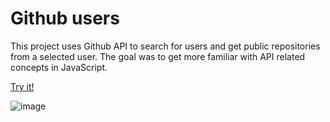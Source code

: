 # Github users

This project uses Github API to search for users and get public repositories from a selected user. The goal was to get more familiar with API related concepts in JavaScript.

[Try it!](https://karokosmos.github.io/github-users/)

![image](https://user-images.githubusercontent.com/39268747/143681615-17e89a89-bfd5-42f8-a524-08484aa21aac.png)